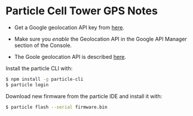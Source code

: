 # Particle Cell Tower GPS Notes

* Get a Google geolocation API key from [here](https://developers.google.com/maps/documentation/geolocation/get-api-key).

* Make sure you *enable* the Geolocation API in the Google API Manager section of the Console.

* The Goole geolocation API is described [here](https://developers.google.com/maps/documentation/geolocation/intro).

Install the particle CLI with:
```bash
$ npm install -g particle-cli
$ particle login
```

Download new firmware from the particle IDE and install it with:
```bash
$ particle flash --serial firmware.bin
```